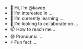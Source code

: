 - 👋 Hi, I’m @kavee
- 👀 I’m interested in ...
- 🌱 I’m currently learning ...
- 💞️ I’m looking to collaborate on ...
- 📫 How to reach me ...
- 😄 Pronouns: ...
- ⚡ Fun fact: ...

<!---
Abesekaras/Abesekaras is a ✨ special ✨ repository because its `README.md` (this file) appears on your GitHub profile.
You can click the Preview link to take a look at your changes.
--->

